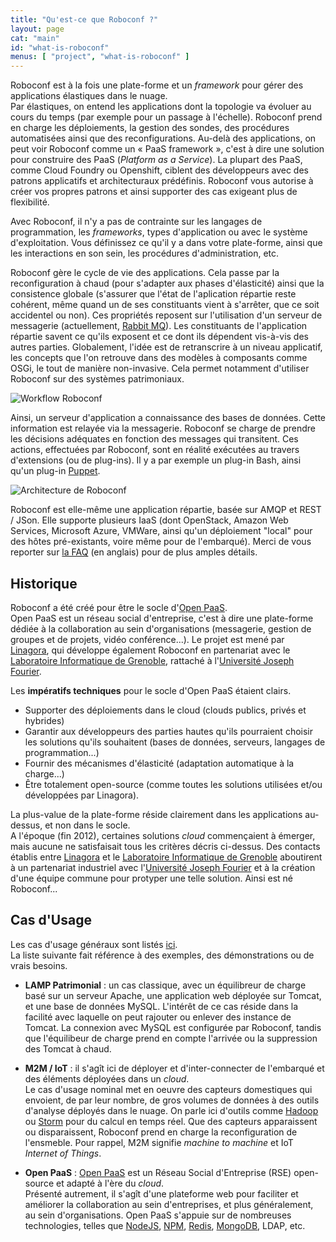 ```yaml
---
title: "Qu'est-ce que Roboconf ?"
layout: page
cat: "main"
id: "what-is-roboconf"
menus: [ "project", "what-is-roboconf" ]
---
```


Roboconf est à la fois une plate-forme et un *framework* pour gérer des applications élastiques dans le nuage.  
Par élastiques, on entend les applications dont la topologie va évoluer au cours du temps (par exemple pour un passage à l'échelle).
Roboconf prend en charge les déploiements, la gestion des sondes, des procédures automatisées ainsi que des reconfigurations. Au-delà des applications, on peut voir Roboconf comme un « PaaS framework », c'est à dire une solution pour construire des PaaS (*Platform as a Service*). La plupart des PaaS, comme Cloud Foundry ou Openshift, ciblent des développeurs avec des patrons applicatifs et architecturaux prédéfinis. Roboconf vous autorise à créer vos propres patrons et ainsi supporter des cas exigeant plus de flexibilité.

Avec Roboconf, il n'y a pas de contrainte sur les langages de programmation, les *frameworks*, types d'application ou avec le système d'exploitation. Vous définissez ce qu'il y a dans votre plate-forme, ainsi que les interactions en son sein, les procédures d'administration, etc.

Roboconf gère le cycle de vie des applications. Cela passe par la reconfiguration à chaud (pour s'adapter aux phases
d'élasticité) ainsi que la consistence globale (s'assurer que l'état de l'aplication répartie reste cohérent, même
quand un de ses constituants vient à s'arrêter, que ce soit accidentel ou non). Ces propriétés reposent sur l'utilisation
d'un serveur de messagerie (actuellement, [Rabbit MQ](https://www.rabbitmq.com)). Les constituants de l'application répartie
savent ce qu'ils exposent et ce dont ils dépendent vis-à-vis des autres parties. Globalement, l'idée est de retranscrire à
un niveau applicatif, les concepts que l'on retrouve dans des modèles à composants comme OSGi, le tout de manière non-invasive.
Cela permet notamment d'utiliser Roboconf sur des systèmes patrimoniaux.

<img src="/img/roboconf-workflow.png" alt="Workflow Roboconf" class="gs" />

Ainsi, un serveur d'application a connaissance
des bases de données. Cette information est relayée via la messagerie. Roboconf se charge de prendre les décisions adéquates
en fonction des messages qui transitent. Ces actions, effectuées par Roboconf, sont en réalité exécutées au travers d'extensions
(ou de plug-ins). Il y a par exemple un plug-in Bash, ainsi qu'un plug-in [Puppet](http://puppetlabs.com).

<img src="/img/roboconf-architecture-example.jpg" alt="Architecture de Roboconf" class="gs" />

Roboconf est elle-même une application répartie, basée sur AMQP et REST / JSon. Elle supporte plusieurs IaaS (dont
OpenStack, Amazon Web Services, Microsoft Azure, VMWare, ainsi qu'un déploiement "local" pour des hôtes pré-existants, voire
même pour de l'embarqué). Merci de vous reporter sur [la FAQ](/en/user-guide/faq.html) (en anglais) pour de plus amples détails.


## Historique

Roboconf a été créé pour être le socle d'[Open PaaS](http://open-paas.org/).  
Open PaaS est un réseau social d'entreprise, c'est à dire une plate-forme dédiée à la collaboration au sein
d'organisations (messagerie, gestion de groupes et de projets, vidéo conférence...). Le projet est mené par 
[Linagora](http://linagora.com), qui développe également Roboconf en partenariat avec le 
[Laboratoire Informatique de Grenoble](https://www.liglab.fr/), rattaché à l'[Université Joseph Fourier](https://www.ujf-grenoble.fr/).

Les <strong>impératifs techniques</strong> pour le socle d'Open PaaS étaient clairs.
	
* Supporter des déploiements dans le cloud (clouds publics, privés et hybrides)
* Garantir aux développeurs des parties hautes qu'ils pourraient choisir les solutions qu'ils souhaitent (bases de données, serveurs, langages de programmation...)
* Fournir des mécanismes d'élasticité (adaptation automatique à la charge...)
* Être totalement open-source (comme toutes les solutions utilisées et/ou développées par Linagora).

La plus-value de la plate-forme réside clairement dans les applications au-dessus, et non dans le socle.  
A l'époque (fin 2012), certaines solutions *cloud* commençaient à émerger, mais aucune ne satisfaisait tous les critères décris ci-dessus.
Des contacts établis entre [Linagora](http://linagora.com) et le [Laboratoire Informatique de Grenoble](https://www.liglab.fr/) aboutirent à un partenariat industriel
avec l'[Université Joseph Fourier](https://www.ujf-grenoble.fr/) et à la création d'une équipe commune pour protyper une telle solution. Ainsi est né Roboconf...
 

## Cas d'Usage

Les cas d'usage généraux sont listés [ici](/slides/general/cas-d-usage-de-roboconf.html).  
La liste suivante fait référence à des exemples, des démonstrations ou de vrais besoins.

* **LAMP Patrimonial** : un cas classique, avec un équilibreur de charge basé sur un serveur Apache, une application web
déployée sur Tomcat, et une base de données MySQL. L'intérêt de ce cas réside dans la facilité avec laquelle on peut rajouter
ou enlever des instance de Tomcat. La connexion avec MySQL est configurée par Roboconf, tandis que l'équilibeur de charge
prend en compte l'arrivée ou la suppression des Tomcat à chaud.

* **M2M / IoT** : il s'agît ici de déployer et d'inter-connecter de l'embarqué et des éléments déployées dans un *cloud*.  
Le cas d'usage nominal met en oeuvre des capteurs domestiques qui envoient, de par leur nombre, de gros volumes de données
à des outils d'analyse déployés dans le nuage. On parle ici d'outils comme [Hadoop](http://hadoop.apache.org/) ou 
[Storm](http://storm.incubator.apache.org/) pour du calcul en temps réel. Que des capteurs apparaissent ou disparaissent,
Roboconf prend en charge la reconfiguration de l'ensmeble. Pour rappel, M2M signifie *machine to machine* et IoT *Internet of Things*.

* **Open PaaS** : [Open PaaS](http://open-paas.org) est un Réseau Social d'Entreprise (RSE) open-source 
et adapté à l'ère du *cloud*.  
Présenté autrement, il s'agît d'une plateforme web pour faciliter et améliorer la collaboration au sein d'entreprises, et plus généralement,
au sein d'organisations. Open PaaS s'appuie sur de nombreuses technologies, telles que [NodeJS](http://nodejs.org/), [NPM](http://www.npmjs.org/),
 [Redis](http://redis.io/), [MongoDB](http://www.mongodb.org/), LDAP, etc.

